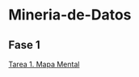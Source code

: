 # Mineria-de-Datos

## Fase 1

[Tarea 1. Mapa Mental](https://github.com/lluviaeliiza/Mineria-de-Datos/blob/main/MapaMental1_1821636.pdf)
